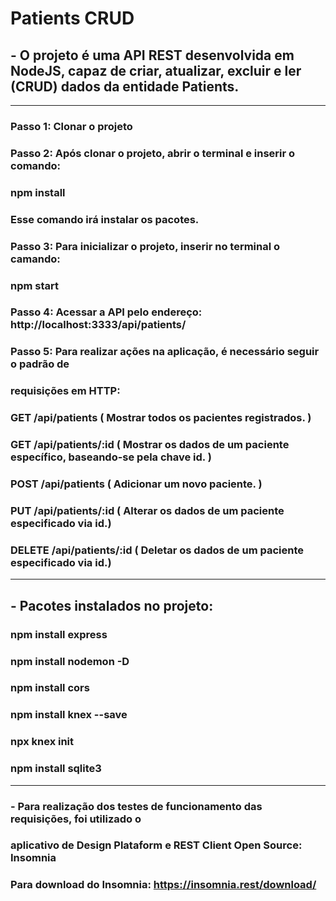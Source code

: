 # Patients CRUD

## - O projeto é uma API REST desenvolvida em NodeJS, capaz de criar, atualizar, excluir e ler (CRUD) dados da entidade Patients.
_________________________________________________________________________

### Passo 1: Clonar o projeto
### Passo 2: Após clonar o projeto, abrir o terminal e inserir o comando:
### npm install
### Esse comando irá instalar os pacotes.
### Passo 3: Para inicializar o projeto, inserir no terminal o camando:
### npm start
### Passo 4: Acessar a API pelo endereço: http://localhost:3333/api/patients/
### Passo 5: Para realizar ações na aplicação, é necessário seguir o padrão de
### requisições em HTTP:
### GET /api/patients  ( Mostrar todos os pacientes registrados. )
### GET /api/patients/:id ( Mostrar os dados de um paciente específico, baseando-se pela chave id. )
### POST /api/patients  ( Adicionar um novo paciente. )
### PUT /api/patients/:id  ( Alterar os dados de um paciente especificado via id.)
### DELETE /api/patients/:id  ( Deletar os dados de um paciente especificado via id.)
_________________________________________________________________________

## - Pacotes instalados no projeto:
### npm install express
### npm install nodemon -D
### npm install cors
### npm install knex --save
### npx knex init
### npm install sqlite3

_________________________________________________________________________

### - Para realização dos testes de funcionamento das requisições, foi utilizado o
###  aplicativo de Design Plataform e REST Client Open Source: Insomnia
### Para download do Insomnia: https://insomnia.rest/download/